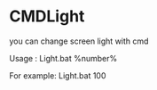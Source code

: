# CMDLight
you can change screen light with cmd

Usage      : Light.bat %number%

For example: Light.bat 100 
